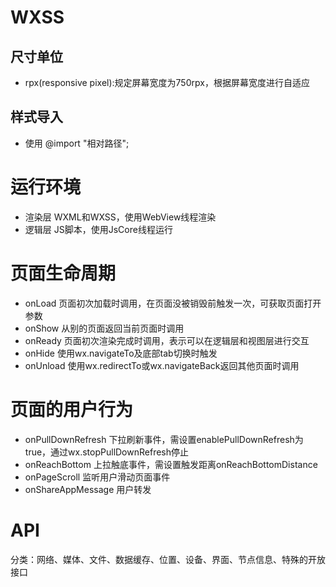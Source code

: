 # WXSS
## 尺寸单位
 * rpx(responsive pixel):规定屏幕宽度为750rpx，根据屏幕宽度进行自适应
## 样式导入
 * 使用 @import "相对路径";
# 运行环境
 * 渲染层 WXML和WXSS，使用WebView线程渲染
 * 逻辑层 JS脚本，使用JsCore线程运行
# 页面生命周期
 * onLoad 页面初次加载时调用，在页面没被销毁前触发一次，可获取页面打开参数
 * onShow 从别的页面返回当前页面时调用
 * onReady 页面初次渲染完成时调用，表示可以在逻辑层和视图层进行交互
 * onHide 使用wx.navigateTo及底部tab切换时触发
 * onUnload 使用wx.redirectTo或wx.navigateBack返回其他页面时调用
# 页面的用户行为
 * onPullDownRefresh 下拉刷新事件，需设置enablePullDownRefresh为true，通过wx.stopPullDownRefresh停止
 * onReachBottom 上拉触底事件，需设置触发距离onReachBottomDistance
 * onPageScroll 监听用户滑动页面事件
 * onShareAppMessage 用户转发
# API
 分类：网络、媒体、文件、数据缓存、位置、设备、界面、节点信息、特殊的开放接口